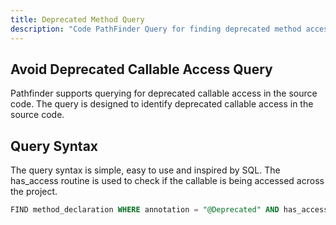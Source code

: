 ```yaml
---
title: Deprecated Method Query
description: "Code PathFinder Query for finding deprecated method access"
---
```


## Avoid Deprecated Callable Access Query

Pathfinder supports querying for deprecated callable access in the source code. The query is designed to identify deprecated callable access in the source code.

## Query Syntax

The query syntax is simple, easy to use and inspired by SQL. The has_access routine is used to check if the callable is being accessed across the project.

```sql
FIND method_declaration WHERE annotation = "@Deprecated" AND has_access = "true"
```